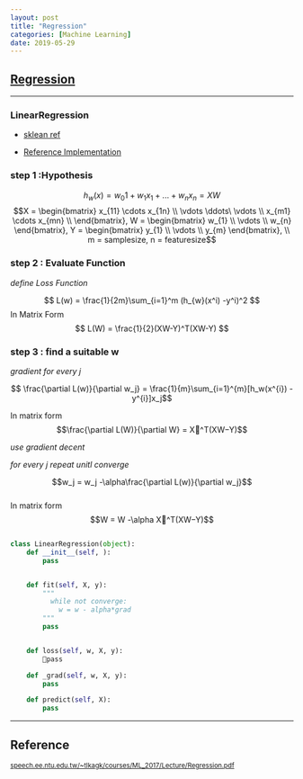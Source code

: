 ```yaml
---
layout: post
title: "Regression"
categories: [Machine Learning]
date: 2019-05-29
---
```


## [Regression](/assets/Regression.pdf)

---

<h3>LinearRegression</h3>

- [sklean ref](https://scikit-learn.org/stable/modules/linear_model.html#ordinary-least-squares)

- [Reference Implementation](http://localhost:8888/notebooks/LR.ipynb)  


### step 1 :Hypothesis  

$$h_w(x) = w_{0}1+w_{1}x_1+...+w_nx_n = XW$$
$$X = \begin{bmatrix}
x_{11}  \cdots x_{1n} \\
\vdots \ddots\ \vdots \\
x_{m1}  \cdots x_{mn} \\
 \end{bmatrix},
 W = \begin{bmatrix}
 w_{1} \\
 \vdots \\
 w_{n}
  \end{bmatrix},
  Y = \begin{bmatrix}
  y_{1} \\
  \vdots \\
  y_{m}
   \end{bmatrix},
 \\ m = samplesize, n = featuresize$$

### step 2 : Evaluate Function
*define Loss Function*  

$$
L(w) = \frac{1}{2m}\sum_{i=1}^m (h_{w}(x^i) -y^i)^2
$$
In Matrix Form
$$
L(W) = \frac{1}{2}(XW-Y)^T(XW-Y)
$$

### step 3 : find a suitable w

*gradient*  *for every j*  

$$ \frac{\partial L(w)}{\partial w_j} = \frac{1}{m}\sum_{i=1}^{m}[h_w(x^{i}) -y^{i}]x_j$$  

In matrix form  
$$\frac{\partial L(W)}{\partial W} = X^T(XW−Y)$$

*use gradient decent*

*for every j repeat unitl converge*  

$$w_j = w_j -\alpha\frac{\partial L(w)}{\partial w_j}$$  
In matrix form  
$$W = W -\alpha X^T(XW−Y)$$

```python

class LinearRegression(object):
    def __init__(self, ):
        pass


    def fit(self, X, y):
        """
          while not converge:
            w = w - alpha*grad
        """
        pass


    def loss(self, w, X, y):
        pass

    def _grad(self, w, X, y):
        pass

    def predict(self, X):
        pass
```










---
<h2>Reference</h2>

<small>[speech.ee.ntu.edu.tw/~tlkagk/courses/ML_2017/Lecture/Regression.pdf](http://speech.ee.ntu.edu.tw/~tlkagk/courses/ML_2017/Lecture/Regression.pdf)</small>
